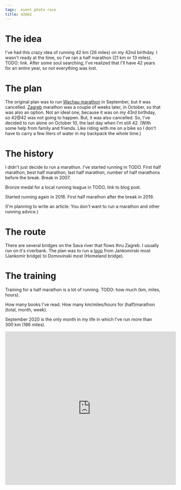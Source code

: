 ```yaml
---
tags:  event photo race
title: 42@42
---
```

# The idea
I've had this crazy idea of running 42 km (26 miles) on my 42nd birthday. I wasn't ready at the time, so I've ran a half marathon (21 km or 13 miles). TODO: link. After some soul searching, I've realized that I'll have 42 years for an entire year, so not everything was lost.

# The plan

The original plan was to run [Wachau marathon](http://www.wachaumarathon.com/) in September, but it was cancelled. [Zagreb](https://www.zagreb-marathon.com) marathon was a couple of weeks later, in October, so that was also an option. Not an ideal one, because it was on my 43rd birthday, so 42@42 was not going to happen. But, it was also cancelled. So, I've decided to run alone on October 10, the last day when I'm still 42. (With some help from family and friends. Like riding with me on a bike so I don't have to carry a few liters of water in my backpack the whole time.)

# The history

I didn't just decide to run a marathon. I've started running in TODO. First half marathon, best half marathon, last half marathon, number of half marathons before the break. Break in 2007.

Bronze medal for a local running league in TODO, link to blog post.

Started running again in 2016. First half marathon after the break in 2019.

(I'm planning to write an article: You don't want to run a marathon and other running advice.)

# The route

There are several bridges on the Sava river that flows thru Zagreb. I usually run on it's riverbank. The plan was to run a [loop](https://www.strava.com/routes/2743077047428850084) from Jankomirski most (Jankomir bridge) to Domovinski most (Homeland bridge).

# The training

Training for a half marathon is a lot of running. TODO: how much (km, miles, hours).

How many books I've read. How many km/miles/hours for (half)marathon (total, month, week).

September 2020 is the only month in my life in which I've run more than 300 km (186 miles).

<iframe src="https://www.facebook.com/plugins/post.php?href=https%3A%2F%2Fwww.facebook.com%2Fzeljko.filipin%2Fposts%2F10158800594752290&show_text=true&width=552&height=496&appId" width="552" height="496" style="border:none;overflow:hidden" scrolling="no" frameborder="0" allowTransparency="true" allow="encrypted-media"></iframe>
